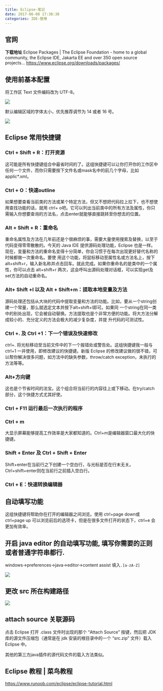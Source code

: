 ```yaml
---
title: Eclipse-笔记
date: 2017-06-08 17:38:38
categories: IDE-使用
---
```


## 官网

**下载地址**
Eclipse Packages | The Eclipse Foundation - home to a global community, the Eclipse IDE, Jakarta EE and over 350 open source projects...
<https://www.eclipse.org/downloads/packages/>

## 使用前基本配置

将工作区 Text 文件编码改为 UTF-8。

![](https://upload-images.jianshu.io/upload_images/1662509-d6a91d318d8dc401.png?imageMogr2/auto-orient/strip%7CimageView2/2/w/1240)

默认编辑区域的字体太小，优先推荐调节为 14 或者 16 号。

![](https://upload-images.jianshu.io/upload_images/1662509-fb72d70d64cc54d2.png?imageMogr2/auto-orient/strip%7CimageView2/2/w/1240)

## Eclipse 常用快捷键

### Ctrl + Shift + R：打开资源

这可能是所有快捷键组合中最省时间的了。这组快捷键可以让你打开你的工作区中任何一个文件，而你只需要按下文件名或mask名中的前几个字母，比如 applic*.xml。

### Ctrl + O：快速outline

如果想要查看当前类的方法或某个特定方法，但又不想把代码拉上拉下，也不想使用查找功能的话，就用 ctrl+ o吧。它可以列出当前类中的所有方法及属性，你只需输入你想要查询的方法名，点击enter就能够直接跳转至你想去的位置。

### Alt + Shift + R：重命名

重命名属性及方法在几年前还是个很麻烦的事，需要大量使用搜索及替换，以至于代码变得零零散散的。今天的 Java IDE 提供源码处理功能，Eclipse 也是一样。现在，变量和方法的重命名变得十分简单，你会习惯于在每次出现更好替代名称的时候都做一次重命名。要使 用这个功能，将鼠标移动至属性名或方法名上，按下 alt+shift+r，输入新名称并点击回车。就此完成。如果你重命名的是类中的一个属性，你可以点击 alt+shift+r 两次，这会呼叫出源码处理对话框，可以实现get及set方法的自动重命名。

### Alt+ Shift +l 以及 Alt + Shift+m：提取本地变量及方法

源码处理还包括从大块的代码中提取变量和方法的功能。比如，要从一个string创建一个常量，那么就选定文本并按下alt+shift+l即可。如果同 一个string在同一类中的别处出现，它会被自动替换。方法提取也是个非常方便的功能。将大方法分解成较小的、充分定义的方法会极大的减少复杂度，并提 升代码的可测试性。

### Ctrl +. 及 Ctrl +1：下一个错误及快速修改

ctrl+. 将光标移动至当前文件中的下一个报错处或警告处。这组快捷键我一般与 ctrl+1 一并使用，即修改建议的快捷键。新版 Eclipse 的修改建议做的很不错，可以帮你解决很多问题，如方法中的缺失参数，throw/catch exception，未执行的方法等等。

### Alt+方向键

这也是个节省时间的法宝。这个组合将当前行的内容往上或下移动。在try/catch部分，这个快捷方式尤其好使。

### Ctrl + F11 运行最后一次执行的程序

### Ctrl + m

大显示屏幕能够提高工作效率是大家都知道的。Ctrl+m是编辑器窗口最大化的快捷键。

### Shift + Enter 及 Ctrl + Shift + Enter

Shift+enter在当前行之下创建一个空白行，与光标是否在行末无关。Ctrl+shift+enter则在当前行之前插入空白行。

### Ctrl + E：快速转换编辑器

## 自动填写功能

这组快捷键将帮助你在打开的编辑器之间浏览。使用 ctrl+page down或 ctrl+page up 可以浏览前后的选项卡，但是在很多文件打开的状态下，ctrl+e 会更加有效率。

## 开启 java editor 的自动填写功能, 填写你需要的正则或者普通字符串都行.

windows->preferences->java->editor->content assist 填入`.[a-zA-Z]`

![](https://upload-images.jianshu.io/upload_images/1662509-8b5a1da57fed350b.png?imageMogr2/auto-orient/strip%7CimageView2/2/w/1240)

## 更改 src 所在构建路径

![](https://upload-images.jianshu.io/upload_images/1662509-737b8760715a32b1.png?imageMogr2/auto-orient/strip%7CimageView2/2/w/1240)

## attach source 关联源码

点击 Eclipse 打开 .class 文件时出现的那个 “Attach Source” 按键，然后把 JDK 库的源文件压缩包（通常是在 jdk 安装的根目录中的一个 “src.zip” 文件）载入 Eclipse 中。

其他的第三方java插件的源代码文件的载入方法类似。

## Eclipse 教程 | 菜鸟教程

<https://www.runoob.com/eclipse/eclipse-tutorial.html>
